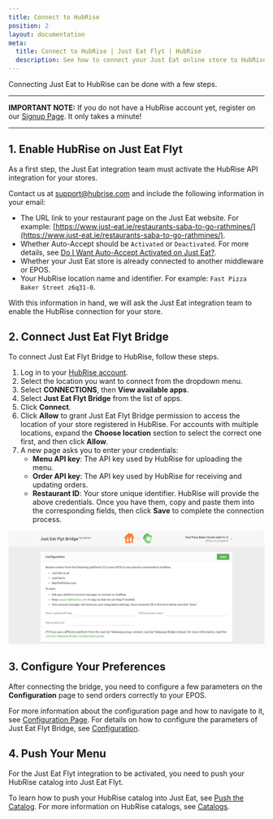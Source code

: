 ```yaml
---
title: Connect to HubRise
position: 2
layout: documentation
meta:
  title: Connect to HubRise | Just Eat Flyt | HubRise
  description: See how to connect your Just Eat online store to HubRise. Connection is simple. Send the link of your Just Eat page to HubRise and follow a few steps to connect.
---
```


Connecting Just Eat to HubRise can be done with a few steps.

---

**IMPORTANT NOTE:** If you do not have a HubRise account yet, register on our [Signup Page](https://manager.hubrise.com/signup). It only takes a minute! 

---

## 1. Enable HubRise on Just Eat Flyt

As a first step, the Just Eat integration team must activate the HubRise API integration for your stores.

Contact us at [support@hubrise.com](mailto:support@hubrise.com) and include the following information in your email:

- The URL link to your restaurant page on the Just Eat website. For example: [https://www.just-eat.ie/restaurants-saba-to-go-rathmines/](https://www.just-eat.ie/restaurants-saba-to-go-rathmines/).
- Whether Auto-Accept should be `Activated` or `Deactivated`. For more details, see [Do I Want Auto-Accept Activated on Just Eat?](/apps/just-eat-flyt/faqs/auto-accept).
- Whether your Just Eat store is already connected to another middleware or EPOS.
- Your HubRise location name and identifier. For example: `Fast Pizza Baker Street z6q31-0`.

With this information in hand, we will ask the Just Eat integration team to enable the HubRise connection for your store.

## 2. Connect Just Eat Flyt Bridge

To connect Just Eat Flyt Bridge to HubRise, follow these steps.

1. Log in to your [HubRise account](https://manager.hubrise.com).
1. Select the location you want to connect from the dropdown menu.
1. Select **CONNECTIONS**, then **View available apps**.
1. Select **Just Eat Flyt Bridge** from the list of apps.
1. Click **Connect**.
1. Click **Allow** to grant Just Eat Flyt Bridge permission to access the location of your store registered in HubRise. For accounts with multiple locations, expand the **Choose location** section to select the correct one first, and then click **Allow**.
1. A new page asks you to enter your credentials:
   - **Menu API key**: The API key used by HubRise for uploading the menu.
   - **Order API key**: The API key used by HubRise for receiving and updating orders.
   - **Restaurant ID**: Your store unique identifier.
     HubRise will provide the above credentials. Once you have them, copy and paste them into the corresponding fields, then click **Save** to complete the connection process.

![Credentials page for Just Eat Flyt Bridge](../images/001-en-just-eat-credentials.png)

## 3. Configure Your Preferences

After connecting the bridge, you need to configure a few parameters on the **Configuration** page to send orders correctly to your EPOS.

For more information about the configuration page and how to navigate to it, see [Configuration Page](/apps/just-eat-flyt/user-interface/#configuration-page). For details on how to configure the parameters of Just Eat Flyt Bridge, see [Configuration](/apps/just-eat-flyt/configuration).

## 4. Push Your Menu

For the Just Eat Flyt integration to be activated, you need to push your HubRise catalog into Just Eat Flyt.

To learn how to push your HubRise catalog into Just Eat, see [Push the Catalog](/apps/just-eat-flyt/push-catalog). For more information on HubRise catalogs, see [Catalogs](/docs/catalog/).
